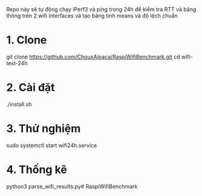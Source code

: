 Repo này sẽ tự động chạy iPerf3 và ping trong 24h để kiểm tra RTT và băng thông trên 2 wifi interfaces và tạo bảng tính means và độ lệch chuẩn 

# 1. Clone
git clone https://github.com/ChouxAlpaca/RaspiWifiBenchmark.git
cd wifi-test-24h

# 2. Cài đặt
./install.sh          

# 3. Thử nghiệm
sudo systemctl start wifi24h.service

# 4. Thống kê
python3 parse_wifi_results.py#   R a s p i W i f i B e n c h m a r k  
 